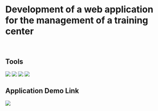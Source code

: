 # Development of a web application for the management of a training center

<br>
<h2>Tools</h2>
<div>
<img src="https://skillicons.dev/icons?i=java"/>
<img src="https://skillicons.dev/icons?i=spring"/>
<img src="https://skillicons.dev/icons?i=mysql"/>
<img src="https://skillicons.dev/icons?i=react"/>
</div>

<h2>Application Demo Link</h2>
<a href="https://drive.google.com/file/d/1TGvHMy9-HNXEjOt-ITcqEgORrnLhXkWh/view?usp=sharing"/>
<img src="https://img.shields.io/badge/%27DEMO%20%20VIDEO%27%20-20B2AA?style=for-the-badge"/>
</a>

